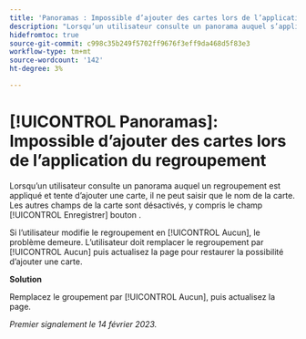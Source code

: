 ```yaml
---
title: 'Panoramas : Impossible d’ajouter des cartes lors de l’application du regroupement."'
description: "Lorsqu’un utilisateur consulte un panorama auquel s’applique un regroupement et tente d’ajouter une carte, il ne peut saisir que le nom de la carte. Le reste des champs de la carte est désactivé, y compris le bouton Enregistrer."
hidefromtoc: true
source-git-commit: c998c35b249f5702ff9676f3eff9da468d5f83e3
workflow-type: tm+mt
source-wordcount: '142'
ht-degree: 3%

---
```



# [!UICONTROL Panoramas]: Impossible d’ajouter des cartes lors de l’application du regroupement

Lorsqu’un utilisateur consulte un panorama auquel un regroupement est appliqué et tente d’ajouter une carte, il ne peut saisir que le nom de la carte. Les autres champs de la carte sont désactivés, y compris le champ [!UICONTROL Enregistrer] bouton .

Si l’utilisateur modifie le regroupement en [!UICONTROL Aucun], le problème demeure. L’utilisateur doit remplacer le regroupement par [!UICONTROL Aucun] puis actualisez la page pour restaurer la possibilité d’ajouter une carte.

**Solution**

Remplacez le groupement par [!UICONTROL Aucun], puis actualisez la page.

_Premier signalement le 14 février 2023._

